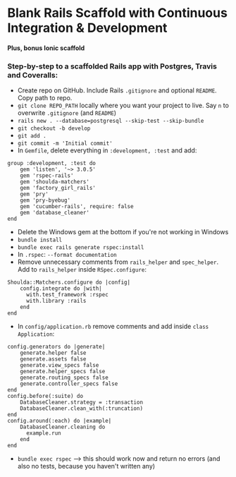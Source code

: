# Blank Rails Scaffold with Continuous Integration & Development
#### Plus, bonus Ionic scaffold

### Step-by-step to a scaffolded Rails app with Postgres, Travis and Coveralls:
* Create repo on GitHub. Include Rails `.gitignore` and optional `README`. Copy path to repo.
* `git clone REPO_PATH` locally where you want your project to live. Say `n` to overwrite `.gitignore` (and `README`)
* `rails new . --database=postgresql --skip-test --skip-bundle`
* `git checkout -b develop`
* `git add .`
* `git commit -m 'Initial commit'`
* In `Gemfile`, delete everything in `:development, :test` and add:
```
group :development, :test do
    gem 'listen', '~> 3.0.5'
    gem 'rspec-rails'
    gem 'shoulda-matchers'
    gem 'factory_girl_rails'
    gem 'pry'
    gem 'pry-byebug'
    gem 'cucumber-rails', require: false
    gem 'database_cleaner'
end
```
* Delete the Windows gem at the bottom if you're not working in Windows
* `bundle install`
* `bundle exec rails generate rspec:install`
* In `.rspec`: `--format documentation`
* Remove unnecessary comments from `rails_helper` and `spec_helper`. Add to `rails_helper` inside `RSpec.configure`:
```
Shoulda::Matchers.configure do |config|
    config.integrate do |with|
      with.test_framework :rspec
      with.library :rails
    end
end
```
* In `config/application.rb` remove comments and add inside `class Application`:
```
config.generators do |generate|
    generate.helper false
    generate.assets false
    generate.view_specs false
    generate.helper_specs false
    generate.routing_specs false
    generate.controller_specs false
end
config.before(:suite) do
    DatabaseCleaner.strategy = :transaction
    DatabaseCleaner.clean_with(:truncation)
end
config.around(:each) do |example|
    DatabaseCleaner.cleaning do
      example.run
    end
end
```
* `bundle exec rspec` --> this should work now and return no errors (and also no tests, because you haven't written any)
